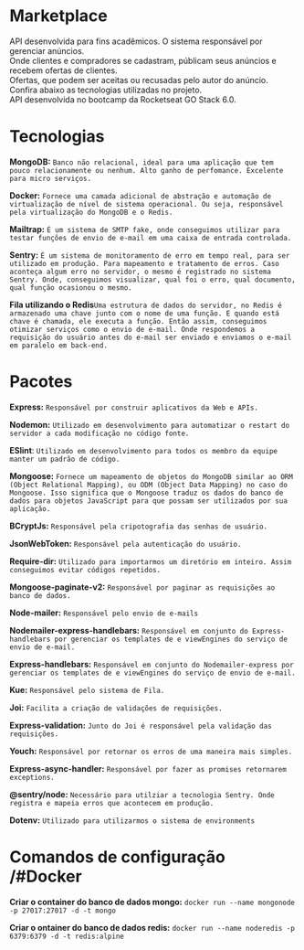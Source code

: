 # Marketplace

API desenvolvida para fins acadêmicos. O sistema responsável por gerenciar anúncios.<br>
Onde clientes e compradores se cadastram, públicam seus anúncios e recebem ofertas de clientes.<br>
Ofertas, que podem ser aceitas ou recusadas pelo autor do anúncio.<br>
Confira abaixo as tecnologias utilizadas no projeto.<br>
API desenvolvida no bootcamp da Rocketseat GO Stack 6.0.

# Tecnologias

**MongoDB:** `Banco não relacional, ideal para uma aplicação que tem pouco relacionamente ou nenhum. Alto ganho de perfomance. Excelente para micro serviços.`

**Docker:** `Fornece uma camada adicional de abstração e automação de virtualização de nível de sistema operacional.
Ou seja, responsável pela virtualização do MongoDB e o Redis.`

**Mailtrap:** `É um sistema de SMTP fake, onde conseguimos utilizar para testar funções de envio de e-mail em uma caixa de entrada controlada.`

**Sentry:** `É um sistema de monitoramento de erro em tempo real, para ser utilizado em produção. Para mapeamento e tratamento de erros.
Caso aconteça algum erro no servidor, o mesmo é registrado no sistema Sentry.
Onde, conseguimos visualizar, qual foi o erro, qual documento, qual função ocasionou o mesmo.`

**Fila utilizando o Redis**`Uma estrutura de dados do servidor, no Redis é armazenado uma chave junto com o nome de uma função.
E quando está chave é chamada, ele executa a função. Então assim, conseguimos otimizar serviços como o envio de e-mail.
Onde respondemos a requisição do usuário antes do e-mail ser enviado e enviamos o e-mail em paralelo em back-end.`

# Pacotes

**Express:** `Responsável por construir aplicativos da Web e APIs.`

**Nodemon:** `Utilizado em desenvolvimento para automatizar o restart do servidor a cada modificação no código fonte.`

**ESlint**: `Utilizado em desenvolvimento para todos os membro da equipe manter um padrão de código.`

**Mongoose:** `Fornece um mapeamento de objetos do MongoDB similar ao ORM (Object Relational Mapping), ou ODM (Object Data Mapping) no caso do Mongoose. Isso significa que o Mongoose traduz os dados do banco de dados para objetos JavaScript para que possam ser utilizados por sua aplicação.`

**BCryptJs:** `Responsável pela cripotografia das senhas de usuário.`

**JsonWebToken:** `Responsável pela autenticação do usuário.`

**Require-dir:** `Utilizado para importarmos um diretório em inteiro. Assim conseguimos evitar códigos repetidos.`

**Mongoose-paginate-v2:** `Responsável por paginar as requisições ao banco de dados.`

**Node-mailer:** `Responsável pelo envio de e-mails`

**Nodemailer-express-handlebars:** `Responsável em conjunto do Express-handlebars por gerenciar os templates de e viewEngines do serviço de envio de e-mail.`

**Express-handlebars:** `Responsável em conjunto do Nodemailer-express por gerenciar os templates de e viewEngines do serviço de envio de e-mail.`

**Kue:** `Responsável pelo sistema de Fila.`

**Joi:** `Facilita a criação de validações de requisições.`

**Express-validation:** `Junto do Joi é responsável pela validação das requisições.`

**Youch:** `Responsável por retornar os erros de uma maneira mais simples.`

**Express-async-handler:** `Responsável por fazer as promises retornarem exceptions.`

**@sentry/node:** `Necessário para utilziar a tecnologia Sentry. Onde registra e mapeia erros que acontecem em produção.`

**Dotenv:** `Utilizado para utilizarmos o sistema de environments`

# Comandos de configuração /#Docker

**Criar o container do banco de dados mongo:** `docker run --name mongonode -p 27017:27017 -d -t mongo`

**Criar o ontainer do banco de dados redis:** `docker run --name noderedis -p 6379:6379 -d -t redis:alpine`
